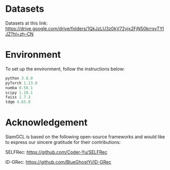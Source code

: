 # **Datasets**
Datasets at this link: <https://drive.google.com/drive/folders/1QkJzLU3z0kV72yjx2FjN50krrsyTYIJZ?hl=zh-CN>
# **Environment**
To set up the environment, follow the instructions below:
```python
python 3.8.0
pyTorch 1.13.0
numba 0.58.1
scipy 1.10.1
faiss 1.7.3
tdqm 4.65.0
```


# **Acknowledgement**
SiamGCL is based on the following open-source frameworks and would like to express our sincere gratitude for their contributions:

SELFRec: <https://github.com/Coder-Yu/SELFRec>

ID-GRec: <https://github.com/BlueGhostYi/ID-GRec>
